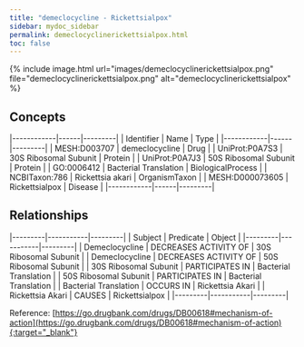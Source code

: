 ```yaml
---
title: "demeclocycline - Rickettsialpox"
sidebar: mydoc_sidebar
permalink: demeclocyclinerickettsialpox.html
toc: false 
---
```


{% include image.html url="images/demeclocyclinerickettsialpox.png" file="demeclocyclinerickettsialpox.png" alt="demeclocyclinerickettsialpox" %}

## Concepts

|------------|------|---------|
| Identifier | Name | Type    |
|------------|------|---------|
| MESH:D003707 | demeclocycline | Drug |
| UniProt:P0A7S3 | 30S Ribosomal Subunit | Protein |
| UniProt:P0A7J3 | 50S Ribosomal Subunit | Protein |
| GO:0006412 | Bacterial Translation | BiologicalProcess |
| NCBITaxon:786 | Rickettsia akari | OrganismTaxon |
| MESH:D000073605 | Rickettsialpox | Disease |
|------------|------|---------|

## Relationships

|---------|-----------|---------|
| Subject | Predicate | Object  |
|---------|-----------|---------|
| Demeclocycline | DECREASES ACTIVITY OF | 30S Ribosomal Subunit |
| Demeclocycline | DECREASES ACTIVITY OF | 50S Ribosomal Subunit |
| 30S Ribosomal Subunit | PARTICIPATES IN | Bacterial Translation |
| 50S Ribosomal Subunit | PARTICIPATES IN | Bacterial Translation |
| Bacterial Translation | OCCURS IN | Rickettsia Akari |
| Rickettsia Akari | CAUSES | Rickettsialpox |
|---------|-----------|---------|

Reference: [https://go.drugbank.com/drugs/DB00618#mechanism-of-action](https://go.drugbank.com/drugs/DB00618#mechanism-of-action){:target="_blank"}